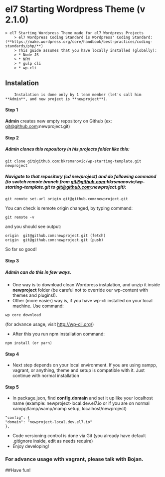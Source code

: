 # el7 Starting Wordpress Theme  **(v 2.1.0)**
    > el7 Starting Wordpress Theme made for el7 Wordpress Projects
        > el7 Wordpress Coding Standard is Wordpress' Coding Standard: (**https://make.wordpress.org/core/handbook/best-practices/coding-standards/php/**)
        > This guide assumes that you have locally installed (globally):
        > * Node JS
        > * NPM
        > * gulp cli
        > * wp-cli

  ## Instalation

        Instalation is done only by 1 team member (let's call him **Admin**, and new project is **newproject**).

  #### Step 1
  **Admin** creates new empty repository on Github (ex: git@github.com:newproject.git)

  #### Step 2
  ##### **Admin** clones **this** repository in his projects folder like this:

  ```console
  git clone git@github.com:bkrsmanovic/wp-starting-template.git newproject
  ```

  ##### **Navigate** to that repository (cd **newproject**) and do following command (to switch remote branch from git@github.com:bkrsmanovic/wp-starting-template.git to git@github.com:newproject.git):
  ```console
  git remote set-url origin git@github.com:newproject.git
  ```

  You can check is remote origin changed, by typing command:
  ```console
  git remote -v
  ```

  and you should see output:
  ```console
  origin  git@github.com:newproject.git (fetch)
  origin  git@github.com:newproject.git (push)
  ```
  So far so good!

  #### Step 3
  ##### **Admin** can do this in few ways.
  * One way is to download clean Wordpress instalation, and unzip it inside **newproject** folder (be careful not to override our wp-content with themes and plugins!).
  * Other (more easier) way is, if you have wp-cli installed on your local machine.
  Use command:

  ```
  wp core download
  ```
  (for advance usage, visit http://wp-cli.org/)

  * After this you run npm installation command:

  ```
  npm install (or yarn)
  ```

  #### Step 4
  * Next step depends on your local environment. If you are using xampp, vagrant, or anything, theme and setup is compatible with it. Just continue with normal installation

  #### Step 5
  * In package.json, find **config.domain** and set it up like your localhost name (example: newproject-local.dev.el7.io or if you are on normal xampp/lamp/wamp/mamp setup, localhost/newproject)
  ```console
  "config": {
  "domain": "newproject-local.dev.el7.io"
  },
  ```
  * Code versioning control is done via Git (you already have default .gitignore inside, edit as needs require)
  * Enjoy developing!

  ### For advance usage with vagrant, please talk with Bojan.
##Have fun!